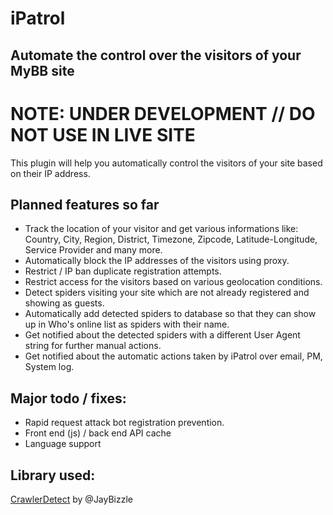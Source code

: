 # iPatrol
Automate the control over the visitors of your MyBB site
---

# NOTE: UNDER DEVELOPMENT // DO NOT USE IN LIVE SITE
This plugin will help you automatically control the visitors of your site based on their IP address.

## Planned features so far
- Track the location of your visitor and get various informations like: Country, City, Region, District, Timezone, Zipcode, Latitude-Longitude, Service Provider and many more.
- Automatically block the IP addresses of the visitors using proxy.
- Restrict / IP ban duplicate registration attempts.
- Restrict access for the visitors based on various geolocation conditions.
- Detect spiders visiting your site which are not already registered and showing as guests.
- Automatically add detected spiders to database so that they can show up in Who's online list as spiders with their name.
- Get notified about the detected spiders with a different User Agent string for further manual actions.
- Get notified about the automatic actions taken by iPatrol over email, PM, System log.

## Major todo / fixes:
- Rapid request attack bot registration prevention.
- Front end (js) / back end API cache
- Language support

## Library used:
[CrawlerDetect](https://github.com/JayBizzle/Crawler-Detect) by @JayBizzle